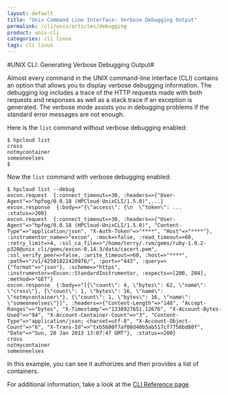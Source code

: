 ```yaml
---
layout: default
title: "Unix Command Line Interface: Verbose Debugging Output"
permalink: /cli/unix/articles/debugging
product: unix-cli
categories: cli linux
tags: cli linux
---
```

#UNIX CLI: Generating Verbose Debugging Output#

Almost every command in the UNIX command-line interface (CLI) contains an option that allows you to display verbose debugging information.  The debugging log includes a trace of the HTTP requests made with both requests and responses as well as a stack trace if an exception is generated.  The verbose mode assists you in debugging problems if the standard error messages are not enough. 

Here is the `list` command without verbose debugging enabled:

    $ hpcloud list 
    cross
    notmycontainer
    someoneelses
    $

Now the `list` command with verbose debugging enabled:

    $ hpcloud list --debug
    excon.request  {:connect_timeout=>30, :headers=>{"User-Agent"=>"hpfog/0.0.18 (HPCloud-UnixCLI/1.5.0)",...}
    excon.response  {:body=>"{\"access\": {\n  \"token\": ... :status=>200}
    excon.request  {:connect_timeout=>30, :headers=>{"User-Agent"=>"hpfog/0.0.18 (HPCloud-UnixCLI/1.5.0)", "Content-Type"=>"application/json", "X-Auth-Token"=>"****", "Host"=>"****"}, :instrumentor_name=>"excon", :mock=>false, :read_timeout=>60, :retry_limit=>4, :ssl_ca_file=>"/home/terry/.rvm/gems/ruby-1.9.2-p320@unix_cli/gems/excon-0.14.3/data/cacert.pem", :ssl_verify_peer=>false, :write_timeout=>60, :host=>"****", :path=>"/v1/42501822420976/", :port=>"443", :query=>{"format"=>"json"}, :scheme=>"https", :instrumentor=>Excon::StandardInstrumentor, :expects=>[200, 204], :method=>"GET"}
    excon.response  {:body=>"[{\"count\": 4, \"bytes\": 62, \"name\": \"cross\"}, {\"count\": 1, \"bytes\": 16, \"name\": \"notmycontainer\"}, {\"count\": 1, \"bytes\": 16, \"name\": \"someoneelses\"}]", :headers=>{"Content-Length"=>"148", "Accept-Ranges"=>"bytes", "X-Timestamp"=>"1338927651.12676", "X-Account-Bytes-Used"=>"94", "X-Account-Container-Count"=>"3", "Content-Type"=>"application/json; charset=utf-8", "X-Account-Object-Count"=>"6", "X-Trans-Id"=>"txb5600f7af08d40b5ab517cf7758bd80f", "Date"=>"Sun, 20 Jan 2013 13:07:47 GMT"}, :status=>200}
    cross
    notmycontainer
    someoneelses

In this example, you can see it authorizes and then provides a list of containers.

For additional information, take a look at the [CLI Reference page](/cli/unix/reference).
